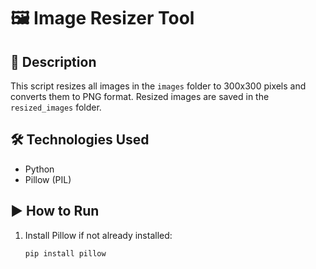 # 🖼️ Image Resizer Tool

## 📌 Description
This script resizes all images in the `images` folder to 300x300 pixels and converts them to PNG format. Resized images are saved in the `resized_images` folder.

## 🛠️ Technologies Used
- Python
- Pillow (PIL)

## ▶️ How to Run
1. Install Pillow if not already installed:
   ```bash
   pip install pillow
